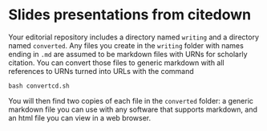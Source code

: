 
# Slides presentations from citedown #



Your editorial repository includes a directory named `writing` and a directory named `converted`.  Any files you create in the `writing` folder with names ending in `.md` are assumed to be markdown files with URNs for scholarly citation.    You can convert those files to generic markdown with all references to URNs turned into URLs with the command

    bash convertcd.sh

You will then find two copies of each file in the `converted` folder:  a generic markdown file you can use with any software that supports markdown, and an html file you can view in a web browser.
